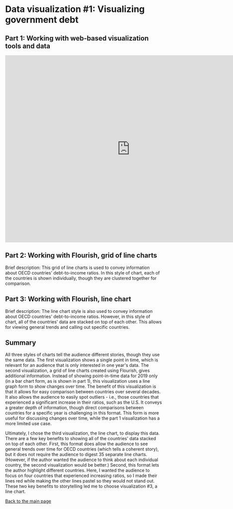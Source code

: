# Data visualization #1: Visualizing government debt

## Part 1: Working with web-based visualization tools and data
<iframe src="https://data.oecd.org/chart/6sDb" width="800" height="600" style="border: 0" mozallowfullscreen="true" webkitallowfullscreen="true" allowfullscreen="true"><a href="https://data.oecd.org/chart/6sDb" target="_blank">OECD Chart: General government debt, Total, % of GDP, Annual, 2019</a></iframe>


## Part 2: Working with Flourish, grid of line charts
Brief description: This grid of line charts is used to convey information about OECD countries' debt-to-income ratios. In this style of chart, each of the countries is shown individually, though they are clustered together for comparison.

<div class="flourish-embed flourish-chart" data-src="visualisation/7253756"><script src="https://public.flourish.studio/resources/embed.js"></script></div>


## Part 3: Working with Flourish, line chart
Brief description: The line chart style is also used to convey information about OECD countries' debt-to-income ratios. However, in this style of chart, all of the countries' data are stacked on top of each other. This allows for viewing general trends and calling out specific countries.

<div class="flourish-embed flourish-scatter" data-src="visualisation/7255846"><script src="https://public.flourish.studio/resources/embed.js"></script></div>

## Summary
All three styles of charts tell the audience different stories, though they use the same data. The first visualization shows a single point in time, which is relevant for an audience that is only interested in one year's data. The second visualization, a grid of line charts created using Flourish, gives additional information. Instead of showing point-in-time data for 2019 only (in a bar chart form, as is shown in part 1), this visualization uses a line graph form to show changes over time. The benefit of this visualization is that it allows for easy comparison between countries over several decades. It also allows the audience to easily spot outliers - i.e., those countries that experienced a significant increase in their ratios, such as the U.S. It conveys a greater depth of information, though direct comparisons between countries for a specific year is challenging in this format. This form is more useful for discussing changes over time, while the part 1 visualization has a more limited use case.

Ultimately, I chose the third visualization, the line chart, to display this data. There are a few key benefits to showing all of the countries' data stacked on top of each other. First, this format does allow the audience to see general trends over time for OECD countries (which tells a coherent story), but it does not require the audience to digest 35 separate line charts. (However, if the author wanted the audience to think about each individual country, the second visualization would be better.) Second, this format lets the author highlight different countries. Here, I wanted the audience to focus on four countries that experienced increasing ratios, so I made their lines red while making the other lines pastel so they would not stand out. These two key benefits to storytelling led me to choose visualization #3, a line chart.


[Back to the main page](/README.md)

